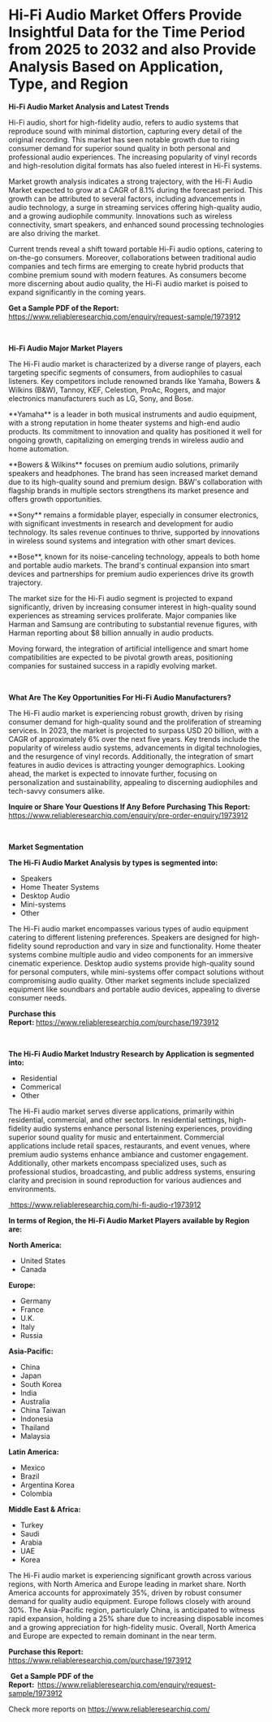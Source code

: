 <p><h1>Hi-Fi Audio Market Offers Provide Insightful Data for the Time Period from 2025 to 2032 and also Provide Analysis Based on Application, Type, and Region</h1></p><p><strong>Hi-Fi Audio Market Analysis and Latest Trends</strong></p>
<p><p>Hi-Fi audio, short for high-fidelity audio, refers to audio systems that reproduce sound with minimal distortion, capturing every detail of the original recording. This market has seen notable growth due to rising consumer demand for superior sound quality in both personal and professional audio experiences. The increasing popularity of vinyl records and high-resolution digital formats has also fueled interest in Hi-Fi systems.</p><p>Market growth analysis indicates a strong trajectory, with the Hi-Fi Audio Market expected to grow at a CAGR of 8.1% during the forecast period. This growth can be attributed to several factors, including advancements in audio technology, a surge in streaming services offering high-quality audio, and a growing audiophile community. Innovations such as wireless connectivity, smart speakers, and enhanced sound processing technologies are also driving the market.</p><p>Current trends reveal a shift toward portable Hi-Fi audio options, catering to on-the-go consumers. Moreover, collaborations between traditional audio companies and tech firms are emerging to create hybrid products that combine premium sound with modern features. As consumers become more discerning about audio quality, the Hi-Fi audio market is poised to expand significantly in the coming years.</p></p>
<p><strong>Get a Sample PDF of the Report:&nbsp;</strong> <a href="https://www.reliableresearchiq.com/enquiry/request-sample/1973912?utm_campaign=2324&utm_medium=2&utm_source=Github&utm_content=ia&utm_term=07042025&utm_id=hi-fi-audio">https://www.reliableresearchiq.com/enquiry/request-sample/1973912</a></p>
<p>&nbsp;</p>
<p><strong>Hi-Fi Audio Major Market Players</strong></p>
<p><p>The Hi-Fi audio market is characterized by a diverse range of players, each targeting specific segments of consumers, from audiophiles to casual listeners. Key competitors include renowned brands like Yamaha, Bowers & Wilkins (B&W), Tannoy, KEF, Celestion, ProAc, Rogers, and major electronics manufacturers such as LG, Sony, and Bose.</p><p>**Yamaha** is a leader in both musical instruments and audio equipment, with a strong reputation in home theater systems and high-end audio products. Its commitment to innovation and quality has positioned it well for ongoing growth, capitalizing on emerging trends in wireless audio and home automation.</p><p>**Bowers & Wilkins** focuses on premium audio solutions, primarily speakers and headphones. The brand has seen increased market demand due to its high-quality sound and premium design. B&W's collaboration with flagship brands in multiple sectors strengthens its market presence and offers growth opportunities.</p><p>**Sony** remains a formidable player, especially in consumer electronics, with significant investments in research and development for audio technology. Its sales revenue continues to thrive, supported by innovations in wireless sound systems and integration with other smart devices.</p><p>**Bose**, known for its noise-canceling technology, appeals to both home and portable audio markets. The brand's continual expansion into smart devices and partnerships for premium audio experiences drive its growth trajectory.</p><p>The market size for the Hi-Fi audio segment is projected to expand significantly, driven by increasing consumer interest in high-quality sound experiences as streaming services proliferate. Major companies like Harman and Samsung are contributing to substantial revenue figures, with Harman reporting about $8 billion annually in audio products.</p><p>Moving forward, the integration of artificial intelligence and smart home compatibilities are expected to be pivotal growth areas, positioning companies for sustained success in a rapidly evolving market.</p></p>
<p>&nbsp;</p>
<p><strong>What Are The Key Opportunities For Hi-Fi Audio Manufacturers?</strong></p>
<p><p>The Hi-Fi audio market is experiencing robust growth, driven by rising consumer demand for high-quality sound and the proliferation of streaming services. In 2023, the market is projected to surpass USD 20 billion, with a CAGR of approximately 6% over the next five years. Key trends include the popularity of wireless audio systems, advancements in digital technologies, and the resurgence of vinyl records. Additionally, the integration of smart features in audio devices is attracting younger demographics. Looking ahead, the market is expected to innovate further, focusing on personalization and sustainability, appealing to discerning audiophiles and tech-savvy consumers alike.</p></p>
<p><strong>Inquire or Share Your Questions If Any Before Purchasing This Report:</strong> <a href="https://www.reliableresearchiq.com/enquiry/pre-order-enquiry/1973912?utm_campaign=2324&utm_medium=2&utm_source=Github&utm_content=ia&utm_term=07042025&utm_id=hi-fi-audio">https://www.reliableresearchiq.com/enquiry/pre-order-enquiry/1973912</a></p>
<p>&nbsp;</p>
<p><strong>Market Segmentation</strong></p>
<p><strong>The Hi-Fi Audio Market Analysis by types is segmented into:</strong></p>
<p><ul><li>Speakers</li><li>Home Theater Systems</li><li>Desktop Audio</li><li>Mini-systems</li><li>Other</li></ul></p>
<p><p>The Hi-Fi audio market encompasses various types of audio equipment catering to different listening preferences. Speakers are designed for high-fidelity sound reproduction and vary in size and functionality. Home theater systems combine multiple audio and video components for an immersive cinematic experience. Desktop audio systems provide high-quality sound for personal computers, while mini-systems offer compact solutions without compromising audio quality. Other market segments include specialized equipment like soundbars and portable audio devices, appealing to diverse consumer needs.</p></p>
<p><strong>Purchase this Report:&nbsp;</strong><a href="https://www.reliableresearchiq.com/purchase/1973912?utm_campaign=2324&utm_medium=2&utm_source=Github&utm_content=ia&utm_term=07042025&utm_id=hi-fi-audio">https://www.reliableresearchiq.com/purchase/1973912</a></p>
<p>&nbsp;</p>
<p><strong>The Hi-Fi Audio Market Industry Research by Application is segmented into:</strong></p>
<p><ul><li>Residential</li><li>Commerical</li><li>Other</li></ul></p>
<p><p>The Hi-Fi audio market serves diverse applications, primarily within residential, commercial, and other sectors. In residential settings, high-fidelity audio systems enhance personal listening experiences, providing superior sound quality for music and entertainment. Commercial applications include retail spaces, restaurants, and event venues, where premium audio systems enhance ambiance and customer engagement. Additionally, other markets encompass specialized uses, such as professional studios, broadcasting, and public address systems, ensuring clarity and precision in sound reproduction for various audiences and environments.</p></p>
<p><a href="https://www.reliableresearchiq.com/hi-fi-audio-r1973912?utm_campaign=2324&utm_medium=2&utm_source=Github&utm_content=ia&utm_term=07042025&utm_id=hi-fi-audio">&nbsp;https://www.reliableresearchiq.com/hi-fi-audio-r1973912</a></p>
<p><strong>In terms of Region, the Hi-Fi Audio Market Players available by Region are:</strong></p>
<p>
    <p> <strong> North America: </strong>
        <ul>
            <li>United States</li>
            <li>Canada</li>
        </ul>
        </p> 
    <p> <strong> Europe: </strong>
        <ul>
            <li>Germany</li>
            <li>France</li>
            <li>U.K.</li>
            <li>Italy</li>
            <li>Russia</li>
        </ul>
        </p> 
    <p> <strong> Asia-Pacific: </strong>
        <ul>
            <li>China</li>
            <li>Japan</li>
            <li>South Korea</li>
            <li>India</li>
            <li>Australia</li>
            <li>China Taiwan</li>
            <li>Indonesia</li>
            <li>Thailand</li>
            <li>Malaysia</li>
        </ul>
        </p> 
    <p> <strong> Latin America: </strong>
        <ul>
            <li>Mexico</li>
            <li>Brazil</li>
            <li>Argentina Korea</li>
            <li>Colombia</li>
        </ul>
        </p> 
    <p> <strong> Middle East & Africa: </strong>
        <ul>
            <li>Turkey</li>
            <li>Saudi</li>
            <li>Arabia</li>
            <li>UAE</li>
            <li>Korea</li>
        </ul>
    </p>
    </p>
<p><p>The Hi-Fi audio market is experiencing significant growth across various regions, with North America and Europe leading in market share. North America accounts for approximately 35%, driven by robust consumer demand for quality audio equipment. Europe follows closely with around 30%. The Asia-Pacific region, particularly China, is anticipated to witness rapid expansion, holding a 25% share due to increasing disposable incomes and a growing appreciation for high-fidelity music. Overall, North America and Europe are expected to remain dominant in the near term.</p></p>
<p><strong>Purchase this Report: </strong><a href="https://www.reliableresearchiq.com/purchase/1973912?utm_campaign=2324&utm_medium=2&utm_source=Github&utm_content=ia&utm_term=07042025&utm_id=hi-fi-audio">https://www.reliableresearchiq.com/purchase/1973912</a></p>
<p>&nbsp;<strong>Get a Sample PDF of the Report:&nbsp;&nbsp;</strong><a href="https://www.reliableresearchiq.com/enquiry/request-sample/1973912?utm_campaign=2324&utm_medium=2&utm_source=Github&utm_content=ia&utm_term=07042025&utm_id=hi-fi-audio">https://www.reliableresearchiq.com/enquiry/request-sample/1973912</a></p>
<p><strong></strong></p>
<p>Check more reports on <a href="https://www.reliableresearchiq.com/?utm_campaign=2324&utm_medium=2&utm_source=Github&utm_content=ia&utm_term=07042025&utm_id=hi-fi-audio">https://www.reliableresearchiq.com/</a></p>
